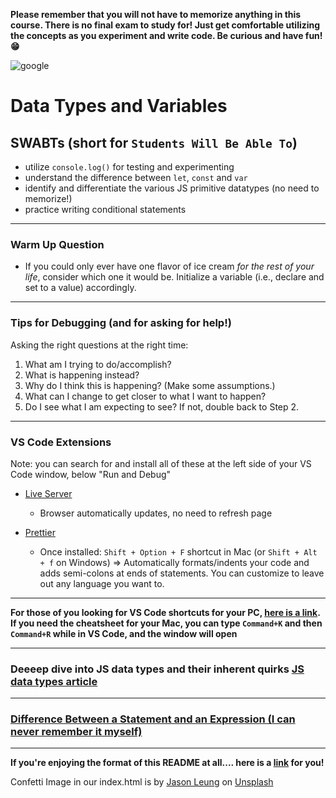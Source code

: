 <link href="styles/readmestyle.css" rel="stylesheet"></link>

**Please remember that you will not have to memorize anything in this course. There is no final exam to study for! Just get comfortable utilizing the concepts as you experiment and write code. Be curious and have fun! 😁**

![google](https://i.redd.it/ms8u3bl2kw351.jpg)

# Data Types and Variables


## SWABTs (short for `Students Will Be Able To`)
- utilize `console.log()` for testing and experimenting
- understand the difference between `let`, `const` and `var`
- identify and differentiate the various JS primitive datatypes (no need to memorize!)
- practice writing conditional statements

---

### Warm Up Question
- If you could only ever have one flavor of ice cream *for the rest of your life*, consider which one it would be. Initialize a variable (i.e., declare and set to a value) accordingly.

---
### Tips for Debugging (and for asking for help!)

Asking the right questions at the right time: 
1. What am I trying to do/accomplish?
2. What is happening instead?
3. Why do I think this is happening? (Make some assumptions.)
4. What can I change to get closer to what I want to happen?
5. Do I see what I am expecting to see? If not, double back to Step 2.

---

### VS Code Extensions
Note: you can search for and install all of these at the left side of your VS Code window, below "Run and Debug"

- [Live Server](https://marketplace.visualstudio.com/items?itemName=ritwickdey.LiveServer)
    - Browser automatically updates, no need to refresh page

- [Prettier](https://marketplace.visualstudio.com/items?itemName=esbenp.prettier-vscode)
    - Once installed: `Shift + Option + F` shortcut in Mac (or `Shift + Alt + f` on Windows) => Automatically formats/indents your code and adds semi-colons at ends of statements. You can customize to leave out any language you want to.

---

**For those of you looking for VS Code shortcuts for your PC, [here is a link](https://code.visualstudio.com/shortcuts/keyboard-shortcuts-windows.pdf). If you need the cheatsheet for your Mac, you can type `Command+K` and then `Command+R` while in VS Code, and the window will open**

---

### Deeeep dive into JS data types and their inherent quirks [JS data types article](https://codeburst.io/javascript-essentials-types-data-structures-3ac039f9877b)

---

### [Difference Between a Statement and an Expression (I can never remember it myself)](https://javascript.plainenglish.io/what-is-an-expression-and-what-is-a-statement-in-javascript-and-how-to-remember-it-4d6920ee7b08)

---

**If you're enjoying the format of this README at all.... here is a [link](https://www.markdownguide.org/cheat-sheet/) for you!**


Confetti Image in our index.html is by [Jason Leung](https://unsplash.com/@ninjason?utm_source=unsplash&utm_medium=referral&utm_content=creditCopyText) on [Unsplash](https://unsplash.com/s/photos/confetti?utm_source=unsplash&utm_medium=referral&utm_content=creditCopyText)
  
